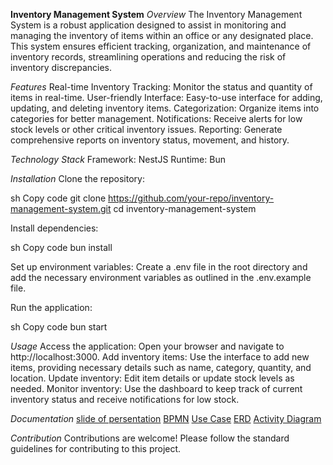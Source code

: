 **Inventory Management System**
*Overview*
The Inventory Management System is a robust application designed to assist in monitoring and managing the inventory of items within an office or any designated place. This system ensures efficient tracking, organization, and maintenance of inventory records, streamlining operations and reducing the risk of inventory discrepancies.

*Features*
Real-time Inventory Tracking: Monitor the status and quantity of items in real-time.
User-friendly Interface: Easy-to-use interface for adding, updating, and deleting inventory items.
Categorization: Organize items into categories for better management.
Notifications: Receive alerts for low stock levels or other critical inventory issues.
Reporting: Generate comprehensive reports on inventory status, movement, and history.

*Technology Stack*
Framework: NestJS
Runtime: Bun 

*Installation*
Clone the repository:

sh
Copy code
git clone https://github.com/your-repo/inventory-management-system.git
cd inventory-management-system

Install dependencies:

sh
Copy code
bun install

Set up environment variables:
Create a .env file in the root directory and add the necessary environment variables as outlined in the .env.example file.

Run the application:

sh
Copy code
bun start

*Usage*
Access the application: Open your browser and navigate to http://localhost:3000.
Add inventory items: Use the interface to add new items, providing necessary details such as name, category, quantity, and location.
Update inventory: Edit item details or update stock levels as needed.
Monitor inventory: Use the dashboard to keep track of current inventory status and receive notifications for low stock.

*Documentation*
[slide of persentation](https://www.canva.com/design/DAF0HpkncWo/uJg9Jo6_9Ot4bKX7mJbnBg/edit)
[BPMN](https://app.diagrams.net/#G1GPdQGlZi6OEBw1AhAbc-U8jqr-0hkjOF#%7B%22pageId%22%3A%22c7488fd3-1785-93aa-aadb-54a6760d102a%22%7D)
[Use Case](https://app.diagrams.net/#G1GPdQGlZi6OEBw1AhAbc-U8jqr-0hkjOF#%7B%22pageId%22%3A%221UrPgZ8R9dkDHVE5RKpi%22%7D)
[ERD](https://app.diagrams.net/#G1GPdQGlZi6OEBw1AhAbc-U8jqr-0hkjOF#%7B%22pageId%22%3A%22AP2JILY3Bp2Prd9NBTr2%22%7D)
[Activity Diagram](https://app.diagrams.net/#G1GPdQGlZi6OEBw1AhAbc-U8jqr-0hkjOF#%7B%22pageId%22%3A%22b8bzQz9wx7t6xtYhElX5%22%7D)

*Contribution*
Contributions are welcome! Please follow the standard guidelines for contributing to this project.

